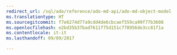 ```yaml
---
redirect_url: /sql/ado/reference/ado-md-api/ado-md-object-model
ms.translationtype: HT
ms.sourcegitcommit: f7e6274d77a9cdd4de6cbcaef559ca99f77b3608
ms.openlocfilehash: e2bd35b37bad7611f75d151c778956de3cc81f1a
ms.contentlocale: it-it
ms.lasthandoff: 09/09/2017

---
```


